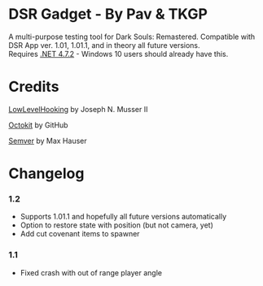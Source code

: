 
# DSR Gadget - By Pav & TKGP
A multi-purpose testing tool for Dark Souls: Remastered. Compatible with DSR App ver. 1.01, 1.01.1, and in theory all future versions.  
Requires [.NET 4.7.2](https://www.microsoft.com/net/download/thank-you/net472) - Windows 10 users should already have this.

# Credits
[LowLevelHooking](https://github.com/jnm2/LowLevelHooking) by Joseph N. Musser II

[Octokit](https://github.com/octokit/octokit.net) by GitHub

[Semver](https://github.com/maxhauser/semver) by Max Hauser

# Changelog
### 1.2
* Supports 1.01.1 and hopefully all future versions automatically
* Option to restore state with position (but not camera, yet)
* Add cut covenant items to spawner

### 1.1
* Fixed crash with out of range player angle
